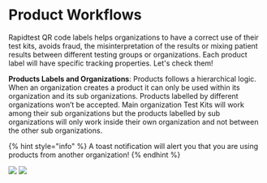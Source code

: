 # Product Workflows

Rapidtest QR code labels helps organizations to have a correct use of their test kits, avoids fraud, the misinterpretation of the results or mixing patient 
results between different testing groups or organizations. Each product label will have specific tracking properties. Let's check them!

**Products Labels and Organizations**: Products follows a hierarchical logic. When an organization creates a product it can only be used within its organization and 
its sub organizations. Products labelled by different organizations won’t be accepted. Main organization Test Kits will work among their sub organizations but 
the products labelled by sub organizations will only work inside their own organization and not between the other sub organizations.

{% hint style="info" %} A toast notification will alert you that you are using products 
from another organization! {% endhint %}

![](https://user-images.githubusercontent.com/105650529/170283154-a153e6f9-bdf4-4a62-a7e5-e01267bc3eed.png)
![](https://user-images.githubusercontent.com/105650529/170286697-95ab35c2-c3ee-4e9e-893f-3c7f9aa95f86.png)
